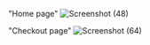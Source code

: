 "Home page" 
![Screenshot (48)](https://user-images.githubusercontent.com/87418207/151705932-f74157a3-5121-4151-9457-2989aeccc9c8.png)


"Checkout page"
![Screenshot (64)](https://user-images.githubusercontent.com/87418207/151706022-56f44939-06fe-42fe-b804-4911d8581d91.png)
